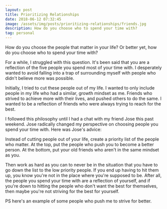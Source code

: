 ```yaml
---
layout: post
title: Prioritizing Relationships
date: 2018-06-12 07:32:45
image: /assets/img/posts/prioritizing-relationships/friends.jpg
description: How do you choose who to spend your time with?
tag: personal
---
```


How do you choose the people that matter in your life? Or better yet, how do you choose who to spend your time with?

For a while, I struggled with this question. It's been said that you are a reflection of the five people you spend most of your time with. I desperately wanted to avoid falling into a trap of surrounding myself with people who didn't believe more was possible.

Initially, I tried to cut these people out of my life. I wanted to only include people in my life who had a similar, growth mindset as me. Friends who strived to achieve more with their lives, and pushed others to do the same. I wanted to be a reflection of friends who were always trying to reach for the best.

I followed this philosophy  until I had a chat with my friend Jose this past weekend. Jose radically changed my perspective on choosing people you spend your time with. Here was Jose's advice:

Instead of cutting people out of your life, create a priority list of the people who matter. At the top, put the people who push you to become a better person. At the bottom, put your old friends who aren't in the same mindset as you.

Then work as hard as you can to never be in the situation that you have to go down the list to the low priority people. If you end up having to hit them up, you know you're not in the place where you're supposed to be. After all, the people you spend your time with are a reflection of yourself, and if you're down to hitting the people who don't want the best for themselves, then maybe you're not striving for the best for yourself.

PS here's an example of some people who push me to strive for better.

<div class="">
    <img class="col three" src="{{ site.baseurl }}/assets/img/posts/prioritizing-relationships/friends.jpg" alt="" title="vision board"/>
</div>
